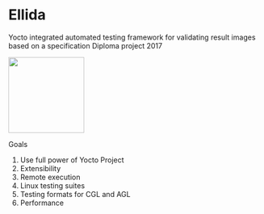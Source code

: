 # Ellida
Yocto integrated automated testing framework for validating result images based on a specification
Diploma project 2017

<img src="https://s-media-cache-ak0.pinimg.com/736x/5a/76/dd/5a76dd560d3550f6aba646b2667f0eb6.jpg" width=150>

Goals

1. Use full power of Yocto Project
2. Extensibility
3. Remote execution
4. Linux testing suites
5. Testing formats for CGL and AGL
6. Performance
